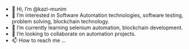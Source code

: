 - 👋 Hi, I’m @kazi-munim
- 👀 I’m interested in Software Automation technologies, software testing, problem solving, blockchain technology.
- 🌱 I’m currently learning selenium automation, blockchain development.
- 💞️ I’m looking to collaborate on automation projects.
- 📫 How to reach me ...

<!---
kazi-munim/kazi-munim is a ✨ special ✨ repository because its `README.md` (this file) appears on your GitHub profile.
You can click the Preview link to take a look at your changes.
--->
